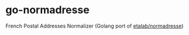 # go-normadresse
French Postal Addresses Normalizer (Golang port of [etalab/normadresse](https://github.com/etalab/normadresse))
